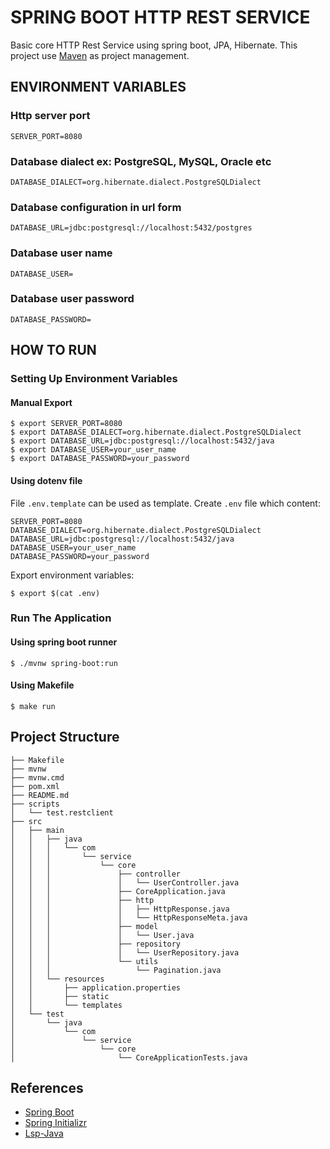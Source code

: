 # SPRING BOOT HTTP REST SERVICE

Basic core HTTP Rest Service using spring boot, JPA, Hibernate. This project use [Maven](https://maven.apache.org/) as project management.

## ENVIRONMENT VARIABLES

### Http server port
```
SERVER_PORT=8080
```

### Database dialect ex: PostgreSQL, MySQL, Oracle etc
```
DATABASE_DIALECT=org.hibernate.dialect.PostgreSQLDialect
```

### Database configuration in url form
```
DATABASE_URL=jdbc:postgresql://localhost:5432/postgres
```

### Database user name
```
DATABASE_USER=
```

### Database user password
```
DATABASE_PASSWORD=
```

## HOW TO RUN

### Setting Up Environment Variables

#### Manual Export
```console
$ export SERVER_PORT=8080
$ export DATABASE_DIALECT=org.hibernate.dialect.PostgreSQLDialect
$ export DATABASE_URL=jdbc:postgresql://localhost:5432/java
$ export DATABASE_USER=your_user_name
$ export DATABASE_PASSWORD=your_password
```

#### Using dotenv file
File ```.env.template``` can be used as template. Create ```.env``` file which content:
```console
SERVER_PORT=8080
DATABASE_DIALECT=org.hibernate.dialect.PostgreSQLDialect
DATABASE_URL=jdbc:postgresql://localhost:5432/java
DATABASE_USER=your_user_name
DATABASE_PASSWORD=your_password
```

Export environment variables:
```console
$ export $(cat .env)
```

### Run The Application

#### Using spring boot runner
```console
$ ./mvnw spring-boot:run
```

#### Using Makefile
```console
$ make run
```

## Project Structure
```console
├── Makefile
├── mvnw
├── mvnw.cmd
├── pom.xml
├── README.md
├── scripts
│   └── test.restclient
├── src
│   ├── main
│   │   ├── java
│   │   │   └── com
│   │   │       └── service
│   │   │           └── core
│   │   │               ├── controller
│   │   │               │   └── UserController.java
│   │   │               ├── CoreApplication.java
│   │   │               ├── http
│   │   │               │   ├── HttpResponse.java
│   │   │               │   └── HttpResponseMeta.java
│   │   │               ├── model
│   │   │               │   └── User.java
│   │   │               ├── repository
│   │   │               │   └── UserRepository.java
│   │   │               └── utils
│   │   │                   └── Pagination.java
│   │   └── resources
│   │       ├── application.properties
│   │       ├── static
│   │       └── templates
│   └── test
│       └── java
│           └── com
│               └── service
│                   └── core
│                       └── CoreApplicationTests.java

```

## References
* [Spring Boot](https://spring.io/projects/spring-boot)
* [Spring Initializr](https://start.spring.io/)
* [Lsp-Java](https://github.com/emacs-lsp/lsp-java)
